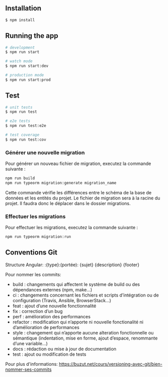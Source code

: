 ## Installation

```bash
$ npm install
```

## Running the app

```bash
# development
$ npm run start

# watch mode
$ npm run start:dev

# production mode
$ npm run start:prod
```

## Test

```bash
# unit tests
$ npm run test

# e2e tests
$ npm run test:e2e

# test coverage
$ npm run test:cov
```

### Générer une nouvelle migration

Pour générer un nouveau fichier de migration, executez la commande suivante :

```bash
npm run build
npm run typeorm migration:generate migration_name
```

Cette commande vérifie les différences entre le schéma de la base de données et les entités du projet. Le fichier de migration sera à la racine du projet. Il faudra donc le déplacer dans le dossier migrations.

### Effectuer les migrations

Pour effectuer les migrations, executez la commande suivante :

```bash
npm run typeorm migration:run
```

## Conventions Git

Structure Angular: :{type}:(portée): {sujet} {description} {footer}

Pour nommer les commits:

- build : changements qui affectent le système de build ou des dépendances externes (npm, make…)
- ci : changements concernant les fichiers et scripts d’intégration ou de configuration (Travis, Ansible, BrowserStack…)
- feat : ajout d’une nouvelle fonctionnalité
- fix : correction d’un bug
- perf : amélioration des performances
- refactor : modification qui n’apporte ni nouvelle fonctionalité ni d’amélioration de performances
- style : changement qui n’apporte aucune alteration fonctionnelle ou sémantique (indentation, mise en forme, ajout d’espace, renommante d’une variable…)
- docs : rédaction ou mise à jour de documentation
- test : ajout ou modification de tests

Pour plus d'informations: https://buzut.net/cours/versioning-avec-git/bien-nommer-ses-commits